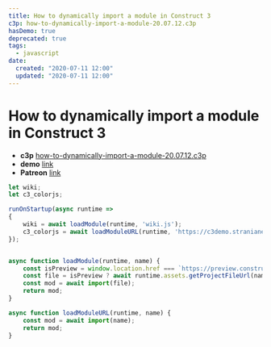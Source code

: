 ```yaml
---
title: How to dynamically import a module in Construct 3
c3p: how-to-dynamically-import-a-module-20.07.12.c3p
hasDemo: true
deprecated: true
tags:
  - javascript
date:
  created: "2020-07-11 12:00"
  updated: "2020-07-11 12:00"
---
```


# How to dynamically import a module in Construct 3

* **c3p** [how-to-dynamically-import-a-module-20.07.12.c3p](source/c3p/how-to-dynamically-import-a-module-20.07.12.c3p)
* **demo** [link](demo)
* **Patreon** [link](https://patreon.com/el3um4s)

```javascript
let wiki;
let c3_colorjs;

runOnStartup(async runtime =>
{
	wiki = await loadModule(runtime, 'wiki.js');
	c3_colorjs = await loadModuleURL(runtime, 'https://c3demo.stranianelli.com/javascript/000-snippets/c3_colors_helper.js');
});


async function loadModule(runtime, name) {
	const isPreview = window.location.href === `https://preview.construct.net/local/index.html`;
	const file = isPreview ? await runtime.assets.getProjectFileUrl(name) : `../${name}`;
    const mod = await import(file);
	return mod;
}

async function loadModuleURL(runtime, name) {
    const mod = await import(name);
	return mod;
}
```